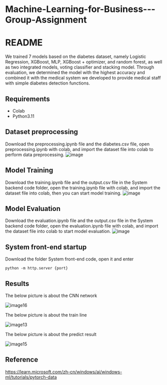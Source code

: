 # Machine-Learning-for-Business---Group-Assignment
# README
We trained 7 models based on the diabetes dataset, namely Logistic Regression, XGBoost, MLP, XGBoost + optimizer, and random forest, as well as two integrated models, voting classifier and stacking model. Through evaluation, we determined the model with the highest accuracy and combined it with the medical system we developed to provide medical staff with simple diabetes detection functions.

## Requirements

- Colab
- Python3.11

## Dataset preprocessing

Download the preprocessing.ipynb file and the diabetes.csv file, open preprocessing.ipynb with colab, and import the dataset file into colab to perform data preprocessing.
![image](https://github.com/user-attachments/assets/fb6757ce-cd0f-45bb-8191-4d1ba46637fd)

## Model Training

Download the training.ipynb file and the output.csv file in the System backend code folder, open the training.ipynb file with colab, and import the dataset file into colab, then you can start model training.
![image](https://github.com/user-attachments/assets/c3e57b44-a69e-41bc-80ad-26d54e4a2c17)

## Model Evaluation

Download the evaluation.ipynb file and the output.csv file in the System backend code folder, open the evaluation.ipynb file with colab, and import the dataset file into colab to start model evaluation.
![image](https://github.com/user-attachments/assets/1c23af63-03f5-4ebd-93a7-5eaa43c52d86)

## System front-end startup

Download the folder System front-end code, open it and enter  
```
python -m http.server {port}
```

## Results

 The below picture is about the CNN network
 
![image16](https://github.com/user-attachments/assets/ced89a80-0b36-4ef8-80af-797c23939db1)

 The below picture is about the train line
 
 ![image13](https://github.com/user-attachments/assets/64f10423-7588-4ec1-bf60-ec9a860bfdd9)

 The below picture is about the predict result
 
 ![image15](https://github.com/user-attachments/assets/bc2a4087-d63b-47f2-ac1f-ae05b787e9c7)

## Reference

https://learn.microsoft.com/zh-cn/windows/ai/windows-ml/tutorials/pytorch-data
